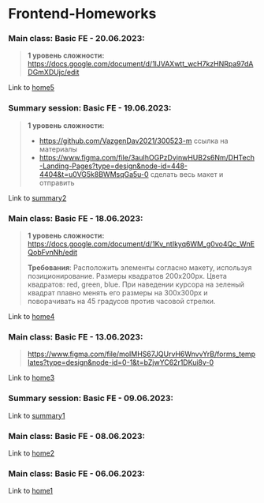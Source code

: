 # Frontend-Homeworks

### Main class: Basic FE - 20.06.2023:
>**1 уровень сложности:** https://docs.google.com/document/d/1lJVAXwtt_wcH7kzHNRpa97dADGmXDUjc/edit

Link to [home5](https://github.com/nosetr/fe_homeworks/tree/6faa9c0d7a666c19ae3df582c6948bc6bfec637a/home_5)

### Summary session: Basic FE - 19.06.2023:
>**1 уровень сложности:**
>- https://github.com/VazgenDav2021/300523-m ссылка на материалы
>- https://www.figma.com/file/3auIhOGPzDvjnwHUB2s6Nm/DHTech-Landing-Pages?type=design&node-id=448-4404&t=u0VG5k8BWMsqGa5u-0 сделать весь макет и отправить

Link to [summary2](https://github.com/nosetr/fe_homeworks/tree/817195281aca380422bd24f628886835b049f92a/summary_2)

### Main class: Basic FE - 18.06.2023:
>**1 уровень сложности:** https://docs.google.com/document/d/1Kv_ntIkyq6WM_g0vo4Qc_WnEQobFvnNh/edit
>
>**Требования**:
Расположить элементы согласно макету, используя позиционирование.
Размеры квадратов 200х200px.
Цвета квадратов: red, green, blue.
При наведении курсора на зеленый квадрат плавно менять его размеры на 300х300px и поворачивать на 45 градусов против часовой стрелки.

Link to [home4](https://github.com/nosetr/fe_homeworks/tree/a286f0229bf1af741759e24344881d0bff649427/home_4)

### Main class: Basic FE - 13.06.2023:
>https://www.figma.com/file/moIMHS67JQUrvH6WnvvYrB/forms_templates?type=design&node-id=0-1&t=bZjwYC62r1DKui8v-0

Link to [home3](https://github.com/nosetr/fe_homeworks/tree/cc00f13ecbd8c286b67b317ba649d361ef6951fe/home_3)

### Summary session: Basic FE - 09.06.2023:
Link to [summary1](https://github.com/nosetr/fe_homeworks/tree/cc00f13ecbd8c286b67b317ba649d361ef6951fe/summary_1)

### Main class: Basic FE - 08.06.2023: 
Link to [home2](https://github.com/nosetr/fe_homeworks/tree/cc00f13ecbd8c286b67b317ba649d361ef6951fe/home_2)

### Main class: Basic FE - 06.06.2023:
Link to [home1](https://github.com/nosetr/fe_homeworks/tree/cc00f13ecbd8c286b67b317ba649d361ef6951fe/home_1)
